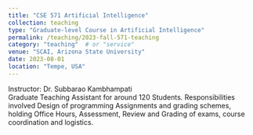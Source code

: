 ```yaml
---
title: "CSE 571 Artificial Intelligence"
collection: teaching
type: "Graduate-level Course in Artificial Intelligence"
permalink: /teaching/2023-fall-571-teaching
category: "teaching"  # or "service"
venue: "SCAI, Arizona State University"
date: 2023-08-01
location: "Tempe, USA"
---
```

Instructor: Dr. Subbarao Kambhampati
<br>
Graduate Teaching Assistant for around 120 Students. Responsibilities involved Design of programming Assignments and grading schemes, holding Office Hours, Assessment, Review and Grading of exams, course coordination and logistics.
